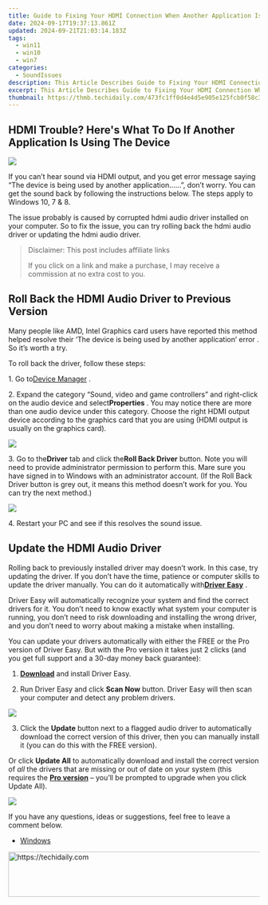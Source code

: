 ```yaml
---
title: Guide to Fixing Your HDMI Connection When Another Application Is Using the Device
date: 2024-09-17T19:37:13.861Z
updated: 2024-09-21T21:03:14.183Z
tags:
  - win11
  - win10
  - win7
categories:
  - SoundIssues
description: This Article Describes Guide to Fixing Your HDMI Connection When Another Application Is Using the Device
excerpt: This Article Describes Guide to Fixing Your HDMI Connection When Another Application Is Using the Device
thumbnail: https://thmb.techidaily.com/473fc1ff0d4e4d5e905e125fcb0f58c3c26b7a5f7017365a21e0c4d6f492b770.jpg
---
```


## HDMI Trouble? Here's What To Do If Another Application Is Using The Device

![](https://images.drivereasy.com/wp-content/uploads/2019/12/the-device-is-being-used-by-another-application.jpg)

 If you can’t hear sound via HDMI output, and you get error message saying “The device is being used by another application……”, don’t worry. You can get the sound back by following the instructions below. The steps apply to Windows 10, 7 & 8.

 The issue probably is caused by corrupted hdmi audio driver installed on your computer. So to fix the issue, you can try rolling back the hdmi audio driver or updating the hdmi audio driver.

>  Disclaimer: This post includes affiliate links
>
>  If you click on a link and make a purchase, I may receive a commission at no extra cost to you.
>

## **Roll Back the HDMI Audio Driver to Previous Version**

 Many people like AMD, Intel Graphics card users have reported this method helped resolve their ‘The device is being used by another application’ error . So it’s worth a try.

To roll back the driver, follow these steps:

 1\. Go to[Device Manager](https://tools.techidaily.com/drivereasy/download/) .

 2\. Expand the category “Sound, video and game controllers” and right-click on the audio device and select**Properties** . You may notice there are more than one audio device under this category. Choose the right HDMI output device according to the graphics card that you are using (HDMI output is usually on the graphics card).

![](https://images.drivereasy.com/wp-content/uploads/2016/12/img_5861ec5e6b1f5.png)

 3\. Go to the**Driver** tab and click the**Roll Back Driver** button. Note you will need to provide administrator permission to perform this. Mare sure you have signed in to Windows with an administrator account. (If the Roll Back Driver button is grey out, it means this method doesn’t work for you. You can try the next method.)

![](https://images.drivereasy.com/wp-content/uploads/2016/12/img_5861ef6da41f3.png)

4\. Restart your PC and see if this resolves the sound issue.

## **Update the HDMI Audio Driver**

 Rolling back to previously installed driver may doesn’t work. In this case, try updating the driver. If you don’t have the time, patience or computer skills to update the driver manually. You can do it automatically with[**Driver Easy**](https://tools.techidaily.com/drivereasy/download/) .

 Driver Easy will automatically recognize your system and find the correct drivers for it. You don’t need to know exactly what system your computer is running, you don’t need to risk downloading and installing the wrong driver, and you don’t need to worry about making a mistake when installing.

 You can update your drivers automatically with either the FREE or the Pro version of Driver Easy. But with the Pro version it takes just 2 clicks (and you get full support and a 30-day money back guarantee):

 1) **[Download](https://tools.techidaily.com/drivereasy/download/)**  and install Driver Easy.

 2) Run Driver Easy and click **Scan Now** button. Driver Easy will then scan your computer and detect any problem drivers.

![](https://images.drivereasy.com/wp-content/uploads/2019/12/update-drivers-drivereasy-en-5.jpg)

 3) Click the **Update** button next to a flagged audio driver to automatically download the correct version of this driver, then you can manually install it (you can do this with the FREE version).

 Or click **Update All**  to automatically download and install the correct version of _all_ the drivers that are missing or out of date on your system (this requires the [**Pro version**](https://tools.techidaily.com/drivereasy/download/) – you’ll be prompted to upgrade when you click Update All).

![](https://images.drivereasy.com/wp-content/uploads/2019/12/update-all-drivers-drivereasy-en-4.jpg)

 If you have any questions, ideas or suggestions, feel free to leave a comment below.

* [Windows](https://tools.techidaily.com/drivereasy/download/)

<ins class="adsbygoogle"
     style="display:block"
     data-ad-format="autorelaxed"
     data-ad-client="ca-pub-7571918770474297"
     data-ad-slot="1223367746"></ins>

<ins class="adsbygoogle"
     style="display:block"
     data-ad-client="ca-pub-7571918770474297"
     data-ad-slot="8358498916"
     data-ad-format="auto"
     data-full-width-responsive="true"></ins>



<!-- affiliate ads begin -->
<a href="https://appsumo.8odi.net/c/5597632/2087485/7443" target="_top" id="2087485">
  <img src="//a.impactradius-go.com/display-ad/7443-2087485" border="0" alt="https://techidaily.com" width="728" height="90"/>
</a>
<img height="0" width="0" src="https://appsumo.8odi.net/i/5597632/2087485/7443" style="position:absolute;visibility:hidden;" border="0" />
<!-- affiliate ads end -->

